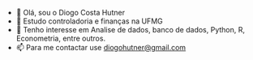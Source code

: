 - 👋 Olá, sou o Diogo Costa Hutner
- 🌱 Estudo controladoria e finanças na UFMG
- 👀 Tenho interesse em Analise de dados, banco de dados, Python, R, Econometria, entre outros.
- 📫 Para me contactar use diogohutner@gmail.com

<!---
hutner700/hutner700 is a ✨ special ✨ repository because its `README.md` (this file) appears on your GitHub profile.
You can click the Preview link to take a look at your changes.
--->
